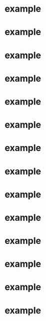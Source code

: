 # example
# example
# example
# example
# example
# example
# example
# example
# example
# example
# example
# example
# example
# example

